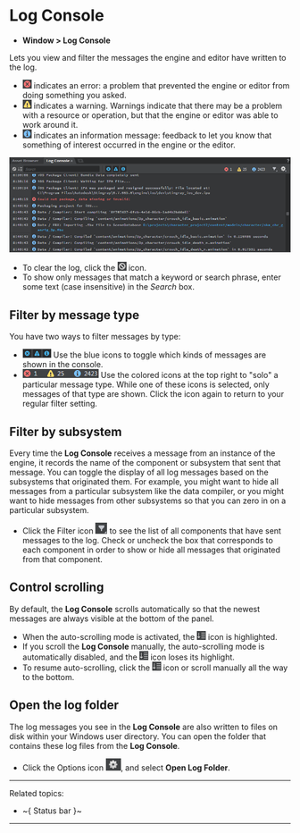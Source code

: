 # Log Console

- **Window > Log Console**

Lets you view and filter the messages the engine and editor have written to the log.

-	![Error](../images/icon_log_console_error.png) indicates an error: a problem that prevented the engine or editor from doing something you asked.
-	![Warning](../images/icon_log_console_warning.png) indicates a warning. Warnings indicate that there may be a problem with a resource or operation, but that the engine or editor was able to work around it.
-	![Message](../images/icon_log_console_message.png) indicates an information message: feedback to let you know that something of interest occurred in the engine or the editor.

![log_console](../images/log_console.png)

-	To clear the log, click the ![Clear](../images/icon_log_console_clear.png) icon.
-	To show only messages that match a keyword or search phrase, enter some text (case insensitive) in the *Search* box.

## Filter by message type

You have two ways to filter messages by type:

-	![Toggles](../images/icon_log_console_toggle.png) Use the blue icons to toggle which kinds of messages are shown in the console.
-	![Solo buttons](../images/icon_log_console_solo.png) Use the colored icons at the top right to "solo" a particular message type. While one of these icons is selected, only messages of that type are shown. Click the icon again to return to your regular filter setting.

## Filter by subsystem

Every time the **Log Console** receives a message from an instance of the engine, it records the name of the component or subsystem that sent that message. You can toggle the display of all log messages based on the subsystems that originated them. For example, you might want to hide all messages from a particular subsystem like the data compiler, or you might want to hide messages from other subsystems so that you can zero in on a particular subsystem.

-	Click the Filter icon ![Filter](../images/icon_explorer_filter.png) to see the list of all components that have sent messages to the log. Check or uncheck the box that corresponds to each component in order to show or hide all messages that originated from that component.

## Control scrolling

By default, the **Log Console** scrolls automatically so that the newest messages are always visible at the bottom of the panel.

-	When the auto-scrolling mode is activated, the ![Auto-Scroll](../images/icon_log_console_autoscroll.png) icon is highlighted.
-	If you scroll the **Log Console** manually, the auto-scrolling mode is automatically disabled, and the ![Auto-Scroll](../images/icon_log_console_autoscroll.png) icon loses its highlight.
-	To resume auto-scrolling, click the ![Auto-Scroll](../images/icon_log_console_autoscroll.png) icon or scroll manually all the way to the bottom.

## Open the log folder

The log messages you see in the **Log Console** are also written to files on disk within your Windows user directory. You can open the folder that contains these log files from the **Log Console**.

-	Click the Options icon ![Options](../images/icon_gear.png), and select **Open Log Folder**.

---
Related topics:
-	~{ Status bar }~

---
